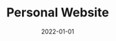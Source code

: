 ---
title: "Personal Website"
url: "https://github.com/devkosta/kostahassouros.com"
date: "2022-01-01" 
---